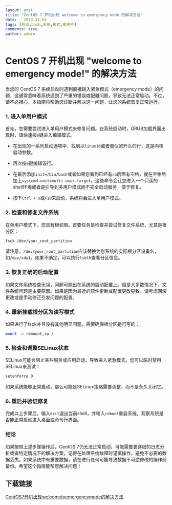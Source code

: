 ```yaml
---
layout: post
title: "CentOS 7 开机出现 welcome to emergency mode 的解决方法"
date:   2023-11-04
tags: [启动,bash,系统,模式,单用户]
comments: true
author: admin
---
```

# CentOS 7 开机出现 "welcome to emergency mode!" 的解决方法

当您的 CentOS 7 系统启动时遇到直接跳入紧急模式（emergency mode）的问题，这通常意味着系统遇到了严重的错误或配置问题，导致无法正常启动。不过，请不必担心，本指南将帮助您诊断并解决这一问题，让您的系统恢复正常运行。

### 1. 进入单用户模式

首先，您需要尝试进入单用户模式来修复问题。在系统启动时，GRUB加载界面出现时，请快速按`e`键进入编辑模式。

- 在出现的一系列启动选项中，找到以`linux16`或者类似的开头的行，这是内核启动参数。
  
- 再次按`e`键编辑该行。
  
- 在最后添加`init=/bin/bash`或者如果您看到已经有`ro`后面有空格，就在空格后加上`systemd.unit=multi-user.target`。这些命令会让您进入一个只读的shell环境或者是引导到多用户模式而不完全启动服务，便于修复。

- 按下`Ctrl + x`或`F10`来启动，系统将会进入单用户模式。

### 2. 检查和修复文件系统

在单用户模式下，您具有根权限。首要任务是检查并尝试修复文件系统，尤其是根分区：

```bash
fsck /dev/your_root_partition
```

请注意，`/dev/your_root_partition`应该替换为您系统的实际根分区设备名，如`/dev/sda1`。如果不确定，可以执行`lsblk`查看分区信息。

### 3. 恢复正确的启动配置

如果文件系统检查无误，问题可能出在系统的启动配置上。但是大多数情况下，文件系统问题是主要原因。如果是因为最近的软件更新或配置更改导致，请考虑回滚更改或是手动修正引发问题的配置。

### 4. 重新挂载根分区为读写模式

如果进行了fsck并且没有其他明显问题，需要确保根分区是可写的：

```bash
mount -o remount,rw /
```

### 5. 检查和调整SELinux状态

SELinux可能会阻止某些服务或应用启动，导致进入紧急模式。您可以临时禁用SELinux来测试：

```bash
setenforce 0
```

如果系统能够正常启动，那么可能是SELinux策略需要调整，而不是永久关闭它。

### 6. 重启并验证修复

完成以上步骤后，输入`exit`退出当前shell，并输入`reboot`重启系统。观察系统是否能正常启动进入桌面或命令行界面。

### 结论

如果按照上述步骤操作后，CentOS 7仍无法正常启动，可能需要更详细的日志分析或者特定情况下的解决方案。记得在处理系统故障时谨慎操作，避免不必要的数据丢失。如果系统中有重要数据，请在进行任何可能导致数据不可逆修改的操作前备份。希望这个指南能帮您解决问题！

## 下载链接

[CentOS7开机出现welcometoemergencymode的解决方法](https://pan.quark.cn/s/f8f6e2f1b0e1)